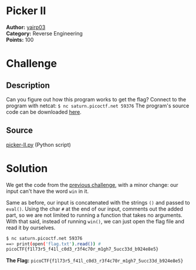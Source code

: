 # Picker II

**Author:** [yairp03](https://github.com/yairp03)  
**Category:** Reverse Engineering  
**Points:** 100

# Challenge

## Description

Can you figure out how this program works to get the flag?
Connect to the program with netcat:
`$ nc saturn.picoctf.net 59376`
The program's source code can be downloaded [here](./picker-II.py).

## Source

[picker-II.py](./picker-II.py) (Python script)

# Solution

We get the code from the [previous challenge](../Picker%20I/README.md), with a minor change: our input can't have the word `win` in it.

Same as before, our input is concatenated with the strings `()` and passed to `eval()`. Using the char `#` at the end of our input, comments out the added part, so we are not limited to running a function that takes no arguments. With that said, instead of running `win()`, we can just open the flag file and read it by ourselves.

```bash
$ nc saturn.picoctf.net 59376
==> print(open('flag.txt').read()) #
picoCTF{f1l73r5_f41l_c0d3_r3f4c70r_m1gh7_5ucc33d_b924e8e5}
```

**The Flag:** `picoCTF{f1l73r5_f41l_c0d3_r3f4c70r_m1gh7_5ucc33d_b924e8e5}`
